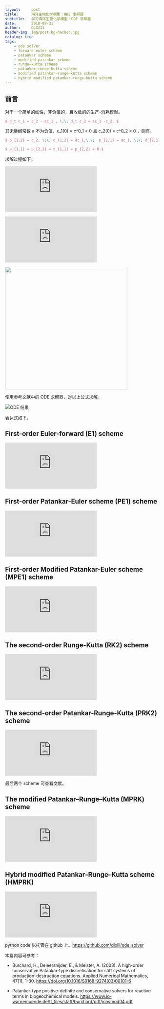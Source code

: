 ```yaml
---
layout:     post
title:      海洋生物化学模型：ODE 求解器
subtitle:   学习海洋生物化学模型：ODE 求解器
date:       2018-08-31
author:     DLXIII
header-img: img/post-bg-hacker.jpg
catalog: true
tags:
    - ode solver
    - forward euler scheme
    - patankar scheme
    - modified patankar scheme
    - runge–kutta scheme
    - patankar–runge–kutta scheme
    - modified patankar–runge–kutta scheme
    - hybrid modified patankar–runge–kutta scheme
---
```



## 前言

对于一个简单的线性，非负值的，且收敛的的生产-消耗模型。

~~~latex
$ d_t c_1 = c_2 - ac_1 , \;\; d_t c_2 = ac_1 -c_2, $
~~~

其无量纲常数 a 不为负值，c_1(0) = c^0_1 > 0  且 c_2(0) = c^0_2 > 0 ，则有。

~~~latex
$ p_{1,2} = c_2, \;\; d_{1,2} = ac_1,\;\;  p_{2,1} = ac_1, \;\; d_{2,1} = c_2,$
~~~

~~~latex
$ p_{1,1} = p_{2,2} = d_{1,1} = p_{2,2} = 0.$
~~~

<!--more-->


求解过程如下。

![equation-0][1]

![equation-00][2]

<img src="https://s1.ax1x.com/2018/08/29/PXBeYQ.jpg" width="400px">

使用参考文献中的 ODE 求解器，对以上公式求解。

![ODE 结果][3]

表达式如下。

## First-order Euler-forward (E1) scheme

![First-order Euler-forward (E1) scheme][4]

## First-order Patankar-Euler scheme (PE1) scheme

![First-order Patankar-Euler scheme (PE1) scheme][5]

## First-order Modified Patankar-Euler scheme (MPE1) scheme

![First-order Modified Patankar-Euler scheme (MPE1) scheme][6]

## The second-order Runge-Kutta (RK2) scheme

![The second-order Runge-Kutta (RK2) scheme][7]

## The second-order Patankar-Runge-Kutta (PRK2) scheme

![The second-order Patankar-Runge-Kutta (PRK2) scheme][8]

最后两个 scheme 可查看文献。

## The modified Patankar–Runge–Kutta (MPRK) scheme

![请输入图片描述][9]

## Hybrid modified Patankar–Runge–Kutta scheme (HMPRK)

![请输入图片描述][10]

python code 以托管在 github 上。https://github.com/dlxiii/ode_solver

本篇内容可参考：

* Burchard, H., Deleersnijder, E., & Meister, A. (2003). A high-order conservative Patankar-type discretisation for stiff systems of production–destruction equations. Applied Numerical Mathematics, 47(1), 1-30. https://doi.org/10.1016/S0168-9274(03)00101-6

* Patankar-type positive-deﬁnite and conservative solvers for reactive terms in biogeochemical models. https://www.io-warnemuende.de/tl_files/staff/burchard/pdf/jonsmod04.pdf


  [1]: https://latex.codecogs.com/gif.latex?c_1%20%3D%20%5Cleft%20%5C%7B%201%20&plus;%20cexp%5B-%28a%20&plus;%201%29t%5D%20%5Cright%20%5C%7Dc_1%5E%5Cinfty
  [2]: https://latex.codecogs.com/gif.latex?c_1%5E%5Cinfty%20%3D%20%5Cfrac%7Bc_1%5E0&plus;c_2%5E0%7D%7Ba&plus;1%7D%20%5C%3B%5C%3B%20and%20%5C%3B%5C%3B%20c%3D%5Cfrac%7Bc_1%5E0%7D%7Bc_1%5E%5Cinfty%7D-1.
  [3]: https://s1.ax1x.com/2018/08/31/Pj2aHs.png
  [4]: https://latex.codecogs.com/gif.latex?c_i%5E%7Bn&plus;1%7D%20%3D%20c_i%5En%20&plus;%20%5CDelta%20t%20%5Cleft%5C%7BP_i%28%5Cunderline%7Bc%7D%5En%29%20-%20D_i%28%5Cunderline%7Bc%7D%5En%29%20%5Cright%5C%7D
  [5]: https://latex.codecogs.com/gif.latex?c_i%5E%7Bn&plus;1%7D%20%3D%20c_i%5En%20&plus;%20%5CDelta%20t%20%5Cleft%5C%7BP_i%28%5Cunderline%7Bc%7D%5En%29-D_i%28%5Cunderline%7Bc%7D%5En%29%5Cfrac%7Bc_i%5E%7Bn&plus;1%7D%7D%7Bc_i%5En%7D%20%5Cright%5C%7D
  [6]: https://latex.codecogs.com/gif.latex?c_i%5E%7Bn&plus;1%7D%20%3D%20c_i%5En&plus;%20%5CDelta%20t%20%5Cleft%5C%7B%20%5Csum%5Climits_%7B%5Cstackrel%7Bj%3D1%7D%7Bj%20%5Cnot%3D%20i%7D%7D%5EIp_%7Bi%2Cj%7D%28%5Cunderline%7Bc%7D%5En%29%20%5Cdfrac%7Bc_j%5E%7Bn&plus;1%7D%7D%7Bc_j%5En%7D%20-%20%5Csum_%7Bj%3D1%7D%5EI%20d_%7Bi%2Cj%7D%28%5Cunderline%7Bc%7D%5En%29%5Cdfrac%7Bc_i%5E%7Bn&plus;1%7D%7D%7Bc_i%5En%7D%20%5Cright%5C%7D
  [7]: https://latex.codecogs.com/gif.latex?c_i%5E%7B%281%29%7D%20%3D%20c_i%5En%20&plus;%20%5CDelta%20t%20%5Cleft%5C%7BP_i%28%5Cunderline%7Bc%7D%5En%29%20-%20D_i%28%5Cunderline%7Bc%7D%5En%29%20%5Cright%5C%7D%2C%20%5C%5C%20%5C%5C%20c_i%5E%7Bn&plus;1%7D%20%3D%20c_i%5En%20&plus;%20%5Cdfrac%7B%5CDelta%20t%7D%7B2%7D%5Cleft%5C%7BP_i%28%5Cunderline%7Bc%7D%5En%29%20&plus;%20P_i%28%5Cunderline%7Bc%7D%5E%7B%281%29%7D%29-%20D_i%28%5Cunderline%7Bc%7D%5En%29%20-%20D_i%28%5Cunderline%7Bc%7D%5E%7B%281%29%7D%29%5Cright%5C%7D.
  [8]: https://latex.codecogs.com/gif.latex?c_i%5E%7B%281%29%7D%20%3D%20c_i%5En%20&plus;%20%5CDelta%20t%5Cleft%5C%7BP_i%28%5Cunderline%7Bc%7D%5En%29-%20D_i%28%5Cunderline%7Bc%7D%5En%29%5Cdfrac%7Bc_i%5E%7B%281%29%7D%7D%7Bc_i%5En%7D%5Cright%5C%7D%2C%5C%5C%20%5C%5C%20c_i%5E%7Bn&plus;1%7D%20%3D%20c_i%5En%20&plus;%20%5Cdfrac%7B%5CDelta%20t%7D%7B2%7D%5Cleft%5C%7BP_i%28%5Cunderline%7Bc%7D%5En%29&plus;%20P_i%28%5Cunderline%7Bc%7D%5E%7B%281%29%7D%29-%20%28%20D_i%28%5Cunderline%7Bc%7D%5En%29&plus;%20D_i%28%5Cunderline%7Bc%7D%5E%7B%281%29%7D%29%29%5Cdfrac%7Bc_i%5E%7Bn&plus;1%7D%7D%7Bc_i%5E%7B%281%29%7D%7D%5Cright%5C%7D
  [9]: https://latex.codecogs.com/gif.latex?%5Cbegin%7Bcases%7D%20c_%7Bi%7D%5E%7B%281%29%7D%3Dc_%7Bi%7D%5E%7Bn%7D&plus;%5CDelta%20t%5Cleft%20%28%20%5Csum_%7Bj%3D1%7D%5E%7BI%7Dp_%7Bi%2Cj%7D%28c%5E%7Bn%7D%29%5Cfrac%7Bc_%7Bj%7D%5E%7B%281%29%7D%7D%7Bc_%7Bj%7D%5E%7Bn%7D%7D-%5Csum_%7Bj%3D1%7D%5E%7BI%7Dd_%7Bi%2Cj%7D%28c%5E%7Bn%7D%29%5Cfrac%7Bc_%7Bi%7D%5E%7B%281%29%7D%7D%7Bc_%7Bi%7D%5E%7Bn%7D%7D%5Cright%20%29%26%20%5Ctext%7B%20i%3D1%2C...%2CI%2C%20%7D%20%5C%5C%20c_%7Bi%7D%5E%7Bn&plus;1%7D%3Dc_%7Bi%7D%5E%7Bn%7D&plus;%5Cfrac%7B%5CDelta%20t%7D%7B2%7D%5Cleft%20%28%20%5Csum_%7Bj%3D1%7D%5E%7BI%7D%5Cleft%20%28p%20_%7Bi%2Cj%7D%28c%5E%7Bn%7D%29&plus;p_%7Bi%2Cj%7D%28c%5E%7B%281%29%7D%29%20%5Cright%20%29%5Cfrac%7Bc_%7Bj%7D%5E%7Bn&plus;1%7D%7D%7Bc_%7Bj%7D%5E%7B%281%29%7D%7D-%5Csum_%7Bj%3D1%7D%5E%7BI%7D%5Cleft%20%28d%20_%7Bi%2Cj%28c%5E%7Bn%7D%29&plus;d_%7Bi%2Cj%7D%28c%5E%7B%281%29%7D%29%7D%5Cright%20%29%5Cfrac%7Bc_%7Bi%7D%5E%7Bn&plus;1%7D%7D%7Bc_%7Bi%7D%5E%7B%281%29%7D%7D%20%5Cright%20%29%26%5Ctext%7B%20i%3D1%2C...%2CI%20%7D%20%5Cend%7Bcases%7D
  [10]: https://latex.codecogs.com/gif.latex?c_%7Bi%7D%5E%7Bn&plus;1%7D%3D%5Cbegin%7Bcases%7D%20%5Bc_%7BRK%7D%5E%7Bn&plus;1%7D%5D_i%2C%20%26%20%5Ctext%7B%20if%20%7D%20min_i%5Cleft%5C%7B%20%5Bc_%7BRK%7D%5E%7Bn&plus;1%7D%5D_i%2C%5Bc_%7BRK%7D%5E%7B%281%29%7D%5D_i%20%5Cright%5C%7D%3E0%20%5C%5C%20%5Bc_%7BMPRK%7D%5E%7Bn&plus;1%7D%5D_i%2C%20%26%20%5Ctext%7B%20otherwise.%20%7D%20%5Cend%7Bcases%7D